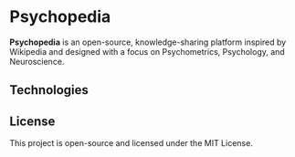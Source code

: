 # Psychopedia

**Psychopedia** is an open-source, knowledge-sharing platform inspired by Wikipedia and designed with a focus on Psychometrics, Psychology, and Neuroscience.

## Technologies

## License
This project is open-source and licensed under the MIT License.
